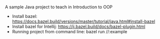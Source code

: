 A sample Java project to teach in Introduction to OOP

- Install bazel: https://docs.bazel.build/versions/master/tutorial/java.html#install-bazel
- Install bazel for Intellij: https://ij.bazel.build/docs/bazel-plugin.html
- Running project from command line: bazel run //:example
